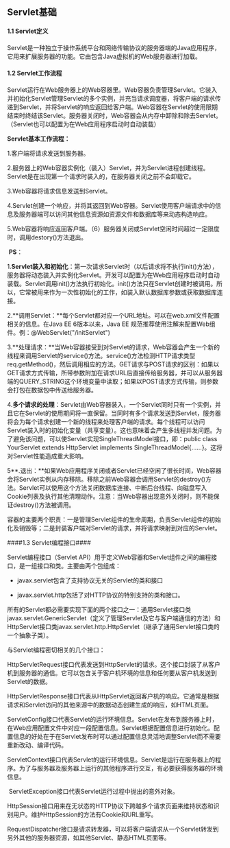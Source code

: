  ## Servlet基础

#### 1.1 Servlet定义

​    Servlet是一种独立于操作系统平台和网络传输协议的服务器端的Java应用程序，它用来扩展服务器的功能。它由包含Java虚拟机的Web服务器进行加载。

#### 1.2 Servlet工作流程

Servlet运行在Web服务器上的Web容器里。Web容器负责管理Servlet。它装入并初始化Servlet管理Servlet的多个实例，并充当请求调度器，将客户端的请求传递到Servlet，并将Servlet的响应返回给客户端。Web容器在Servlet的使用限期结束时终结该Servlet。服务器关闭时，Web容器会从内存中卸除和除去Servlet。（Servlet也可以配置为在Web应用程序启动时自动装载）

**Servlet基本工作流程：**

1.客户端将请求发送到服务器。

2.服务器上的Web容器实例化（装入）Servlet，并为Servlet进程创建线程。Servlet是在出现第一个请求时装入的，在服务器关闭之前不会卸载它。

3.Web容器将请求信息发送到Servlet。

4.Servlet创建一个响应，并将其返回到Web容器。Servlet使用客户端请求中的信息及服务器端可以访问其他信息资源如资源文件和数据库等来动态构造响应。

5.Web容器将响应返回客户端。（6）服务器关闭或Servlet空闲时间超过一定限度时，调用destory()方法退出。

​ **PS**：

1.**Servlet装入和初始化**：第一次请求Servlet时（以后请求将不执行init()方法），服务器将动态装入并实例化Servlet。开发可以配置为在Web应用程序启动时自动装载。Servlet调用init()方法执行初始化。init()方法只在Servlet创建时被调用。所以，它常被用来作为一次性初始化的工作，如装入默认数据库参数或获取数据库连接。

2.**调用Servlet：**每个Servlet都对应一个URL地址。可以在web.xml文件配置相关的信息。在Java EE 6版本以来，Java EE 规范推荐使用注解来配置Web组件。例：@WebServlet("/initServlet")

3.**处理请求：**当Web容器接受到对Servlet的请求，Web容器会产生一个新的线程来调用Servlet的service()方法。service()方法检测HTTP请求类型req.getMethod()，然后调用相应的方法。GET请求与POST请求的区别：如果以GET请求方式传输，所带参数附加在请求URL后直接传给服务器，并可以从服务器端的QUERY_STRING这个环境变量中读取；如果以POST请求方式传输，则参数会打包在数据包中传送给服务器。

4.**多个请求的处理**：Servlet由Web容器装入，一个Servlet同时只有一个实例，并且它在Servlet的使用期间将一直保留。当同时有多个请求发送到Servlet，服务器将会为每个请求创建一个新的线程来处理客户端的请求。每个线程可以访问Servlet装入时的初始化变量（共享变量）。这也意味着会产生多线程并发问题。为了避免该问题，可以使Servlet实现SingleThreadModel接口，即：public class YourServlet extends HttpServlet implements SingleThreadModel{......}。这将对Servlet性能造成重大影响。

5**.退出：**如果Web应用程序关闭或者Servlet已经空闲了很长时间，Web容器会将Servlet实例从内存移除。移除之前Web容器会调用Servlet的destroy()方法。Servlet可以使用这个方法关闭数据库连接、中断后台线程、向磁盘写入Cookie列表及执行其他清理动作。注意：当Web容器出现意外关闭时，则不能保证destroy()方法被调用。

容器的主要两个职责：一是管理Servlet组件的生命周期，负责Servlet组件的初始化及销毁等；二是封装客户端对Servlet的请求，并将请求映射到对应的Servlet。

####1.3 Servlet编程接口####

Servlet编程接口（Servlet API）用于定义Web容器和Servlet组件之间的编程接口，是一组接口和类。主要由两个包组成：
* javax.servlet包含了支持协议无关的Servlet的类和接口

* javax.servlet.http包括了对HTTP协议的特别支持的类和接口。

所有的Servlet都必需要实现下面的两个接口之一：通用Servlet接口类javax.servlet.GenericServlet（定义了管理Servlet及它与客户端通信的方法）和HttpServlet接口类javax.servlet.http.HttpServlet（继承了通用Servlet接口类的一个抽象子类）。

与Servlet编程密切相关的几个接口：

HttpServletRequest接口代表发送到HttpServlet的请求。这个接口封装了从客户机到服务器的通信。它可以包含关于客户机环境的信息和任何要从客户机发送到Servlet的数据。

HttpServletResponse接口代表从HttpServlet返回客户机的响应。它通常是根据请求和Servlet访问的其他来源中的数据动态创建生成的响应，如HTML页面。

ServletConfig接口代表Servlet的运行环境信息。Servlet在发布到服务器上时，在Web应用配置文件中对应一段配置信息。Servlet根据配置信息进行初始化。配置信息的好处在于在Servlet发布时可以通过配置信息灵活地调整Servlet而不需要重新改动、编译代码。

​    ServletContext接口代表Servlet的运行环境信息。Servlet是运行在服务器上的程序。为了与服务器及服务器上运行的其他程序进行交互，有必要获得服务器的环境信息。

​    ServletException接口代表Servlet运行过程中抛出的意外对象。

​    HttpSession接口用来在无状态的HTTP协议下跨越多个请求页面来维持状态和识别用户。维护HttpSession的方法有Cookie和URL重写。

​    RequestDispatcher接口是请求转发器，可以将客户端请求从一个Servlet转发到另外其他的服务器资源，如其他Servlet、静态HTML页面等。